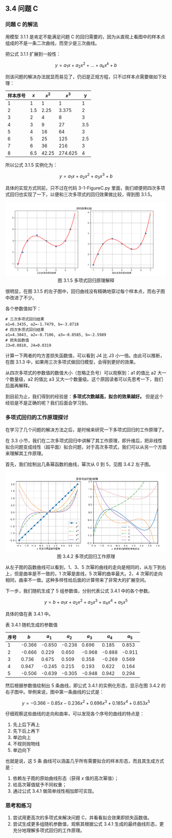 ## 3.4 问题 C

### 问题 C 的解法

用模型 3.1.1 是肯定不能满足问题 C 的回归需要的，因为从直观上看图中的样本点组成的不是一条二次曲线，而至少是三次曲线。

把公式 3.1.1 扩展到一般性：

$$
y = a_1 x + a_2 x^2 + \dots + a_k x^k + b   \tag{3.1.5}
$$

则该问题的解决办法就显而易见了，仍旧是正规方程，只不过样本点需要做如下处理：

|样本序号|$x$|$x^2$|$x^3$|y|
|--|--|--|--|--|
|1|1|1|1|1|
|2|1.5|2.25|3.375|2|
|3|2|4|8|3|
|4|3|9|27|3.5|
|5|4|16|64|3|
|6|5|25|125|2.5|
|7|6|36|216|3|
|8|6.5|42.25|274.625|4|

所以公式 3.1.5 实例化为：

$$
y = a_1 x + a_2 x^2 + a_3 x^3 + b   \tag{3.1.6}
$$

具体的实现方式同前，只不过在代码 3-1-FigureC.py 里面，我们顺便把四次多项式回归也实现了一下，以便和三次多项式的回归效果做比较，得到图 3.1.5。

<img src="./images/3-1-5.png" />
<center>图 3.1.5 多项式回归原理解释</center>

很明显，在图 3.1.5 的左子图中，回归曲线没有精确地穿过每个样本点，而右子图中改进了不少。

各个参数值如下：
```
# 三次多项式回归结果
a1=6.3435, a2=-1.7479, b=-3.8718
# 四次多项式回归结果
a1=4.3043, a2=-0.7106, a3=-0.0585, b=-2.5989
# 损失函数值
J3=0.0810, J4=0.0319
```
计算一下两者的均方差损失函数值，可以看到 J4 比 J3 小一倍。由此可以推断，在图 3.1.3 中，如果用三次多项式做回归模型，会得到更好的效果。

从四次多项式的参数值的数值大小（忽略正负号）可以观察到：a1 的值比 a2 大一个数量级，a2 的值比 a3 又大一个数量级。这个原因读者可以先思考一下，我们后面再解释。

到目前为止，我们得到的经验是：**多项式次数越高，拟合的效果越好。** 但是这个经验是不是正确的呢？我们后面会学习到。

### 多项式回归的工作原理探讨

在学习了几个问题的解决方法之后，是时候来研究一下多项式回归的工作原理了。

在 3.3 小节，我们在二次多项式回归中讲解了其工作原理，即升维后，把非线性拟合问题变成线性（超平面）拟合问题，对于高次多项式，我们可以从另一个方面来理解其工作原理。

首先，我们绘制出几条幂函数的曲线，幂次从 0 到 5，见图 3.4.2 左子图。

<img src="./images/3-4-2.png" />
<center>图 3.4.2 多项式回归工作原理</center>

从左子图的函数曲线可以看到，1、3、5 次幂的曲线的走向是相同的，从左下到右上，但是曲率是不一致的，1 次幂是直线，5 次幂的曲率最大。2、4 次幂的走向相同，曲率不一致。这种多样性给后面的计算带来了非常大的扩展空间。

下一步，我们随机生成了 5 组参数值，分别代表公式 3.4.1 中的各个参数。

$$
y = b+a_1x + a_2x^2 + a_3x^3 + a_4x^4 + a_5x^5 \tag{3.4.1}
$$

具体的值在表 3.4.1 中。

表 3.4.1 随机生成的参数值

|序号|$b$|$a_1$|$a_2$|$a_3$|$a_4$|$a_5$|
|--|--|--|--|--|--|--|
|1|-0.366|-0.850|-0.236|0.696|0.185|0.853|
|2|-0.666|0.229|0.650|-0.968|-0.888|-0.911|
|3|0.736|0.675|0.509|0.358|-0.269|0.569|
|4|0.947|-0.245|0.215|0.193|0.622| 0.164|
|5|-0.506|-0.639|-0.305|-0.948|0.942|0.294|

然后根据参数值绘制出 5 条曲线，即公式 3.4.1 的实例化形态，显示在图 3.4.2 的右子图中。举例来说，图中第一条曲线的公式是：

$$
y=-0.366 - 0.85x - 0.236x^2 + 0.696 x^3 + 0.185 x^4 + 0.853 x^5
$$

仔细观察这些曲线的走向和曲率，可以发现各个序号的曲线的特点是：

1. 先上后下再上
2. 先下后上再下
3. 单边向上
4. 不规则抛物线
5. 单边向下

也就是说，这 5 条 曲线可以涵盖几乎所有需要拟合的样本形态，而且其生成方式是：
1. 依赖左子图的原始曲线形态（获得 $x$ 值的高次幂值）；
2. 给高次幂值赋予不同权重；
3. 通过公式 3.4.1 做简单线性相加即可实现。



### 思考和练习

1. 尝试用更高次的多项式来解决问题 C，并看看拟合效果即损失函数值。
2. 尝试生成更多组随机参数值，观察其根据公式 3.4.1 生成的最终曲线形态，更充分地理解多项式回归的工作原理。
